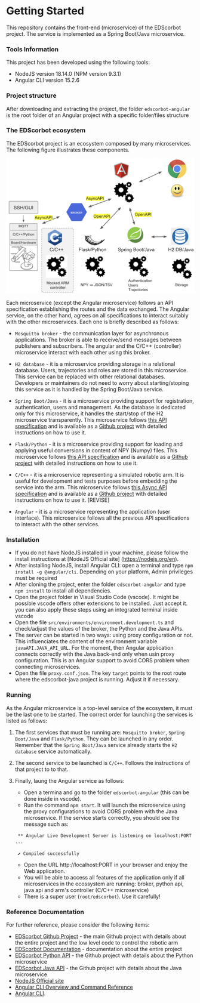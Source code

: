 # Getting Started
This repository contains the front-end (microservice) of the EDScorbot project. The service is implemented as a Spring Boot/Java microservice. 

### Tools Information
This project has been developed using the following tools:
* NodeJS version 18.14.0 (NPM version 9.3.1)
* Angular CLI version 15.2.6

### Project structure
After downloading and extracting the project, the folder `edscorbot-angular` is the root folder of an Angular project with a specific folder/files structure

### The EDScorbot ecosystem
The EDScorbot project is an ecosystem composed by many microservices. The following figure illustrates these components. 

![The EDScorbot ecosystem](/images/ecosystem.png "The EDScorbot ecosystem")

Each microservice (except the Angular microservice) follows an API specification establishing the routes and the data exchanged. The Angular service, on the other hand, agrees on all specifications to interact suitably with the other microservices. Each one is briefly described as follows:

* `Mosquitto broker` - the communication layer for asynchronous applications. The broker is able to receive/send messages between publishers and subscribers. The angular and the C/C++ (controller) microservice interact with each other using this broker.

* `H2 database` - it is a microservice providing storage in a relational database. Users, trajectories and roles are stored in this microservice. This service can be replaced with other relational databases. Developers or maintainers do not need to worry about starting/stoping this service as it is handled by the Spring Boot/Java service.

* `Spring Boot/Java` - it is a microservice providing support for registration, authentication, users and  management. As the database is dedicated only for this microservice, it handles the start/stop of the H2 microservice transparently. This microservice follows [this API specification](https://app.swaggerhub.com/apis-docs/ADALBERTOCAJUEIRO_1/ed-scorbot-service_api/1.0.0) and is available as a [Github project](https://github.com/adalbertocajueiro/edscorbot-java) with detailed instructions on how to use it.

* `Flask/Python` - it is a microservice providing support for loading and applying useful conversions in content of NPY (Numpy) files. This microservice follows [this API specification](https://app.swaggerhub.com/apis-docs/ADALBERTOCAJUEIRO_1/ed-scorbot_api/1.0.0) and is available as a [Github project](https://github.com/adalbertocajueiro/edscorbot-py) with detailed instructions on how to use it.

* `C/C++` - it is a microservice representing a simulated robotic arm. It is useful for development and tests purposes before embedding the service into the arm. This microservice follows [this Async API specification](https://app.swaggerhub.com/apis-docs/ADALBERTOCAJUEIRO_1/ed-scorbot_async/1.0.0) and is available as a [Github project](https://github.com/adalbertocajueiro/edscorbot-c-cpp) with detailed instructions on how to use it. [REVISE]

* `Angular` - it is a microservice representing the application (user interface). This microservice follows all the previous API specifications to interact with the other services.  

### Installation

* If you do not have NodeJS installed in your machine, please follow the install instructions at [NodeJS Official site] (https://nodejs.org/en). 
* After installing NodeJS, install Angular CLI: open a terminal and type `npm install -g @angular/cli`. Depending on your platform, Admin privileges must be required
* After cloning the project, enter the folder `edscorbot-angular` and type `npm install` to install all dependencies.
* Open the project folder in Visual Studio Code (vscode). It might be possible vscode offers other extensions to be installed. Just accept it. you can also apply these steps using an integrated terminal inside vscode
* Open the file `src/environments/environment.development.ts` and check/adjust the values of the broker, the Python and the Java APIs.
* The server can be started in two ways: using proxy configuration or not. This influenciates the content of the environment variable `javaAPI.JAVA_API_URL`. For the moment, then Angular application connects correctly with the Java back-end only when usin proxy configuration. This is an Angular support to avoid CORS problem when connecting microservices.
* Open the file `proxy.conf.json`. The key `target` points to the root route where the edscorbot-java project is running. Adjust it if necessary.


### Running
As the Angular microservice is a top-level service of the ecosystem, it must be the last one to be started. The correct order for launching the services is listed as follows:

1. The first services that must be running are: `Mosquitto broker`, `Spring Boot/Java` and `Flask/Python`. They can be launched in any order. Remember that the `Spring Boot/Java` service already starts the `H2 database` service automatically.

2. The second service to be launched is `C/C++`. Follows the instructions of that project to to that.

3. Finally, laung the Angular service as follows:

    * Open a termina and go to the folder `edscorbot-angular` (this can be done inside in vscode). 
    * Run the command `npm start`. It will launch the microservice using the proxy configurations to avoid CORS problem with the Java microservice. If the service starts correctly, you should see the message such as:

    ```
     ** Angular Live Development Server is listening on localhost:PORT ...
    
     ✔ Compiled successfully
    ```

    * Open the URL http://localhost:PORT in your browser and enjoy the Web application.
    * You will be able to access all features of the application only if all microservices in the ecossystem are running: broker, python api, java api and arm's controller (C/C++ microservice)
    * There is a super user (`root/edscorbot`). Use it carefully!

### Reference Documentation
For further reference, please consider the following items:
* [EDScorbot Github Project](https://github.com/RTC-research-group/Py-EDScorbotTool) - the main Github project with details about the entire project and the low level code to control the robotic arm
* [EDScorbot Documentation](https://py-edscorbottool.readthedocs.io/en/latest/) - documentation about the entire project
* [EDScorbot Python API](https://github.com/adalbertocajueiro/edscorbot-py) - the Github project with details about the Python microservice
* [EDScorbot Java API](https://github.com/adalbertocajueiro/edscorbot-java) - the Github project with details about the Java microservice
* [NodeJS Official site](https://nodejs.org/en)
* [Angular CLI Overview and Command Reference](https://angular.io/cli)
* [Angular CLI](https://github.com/angular/angular-cli).
